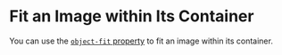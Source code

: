 # Fit an Image within Its Container

You can use the [`object-fit` property](https://www.w3schools.com/csS/css3_object-fit.asp) to fit an image within its container.